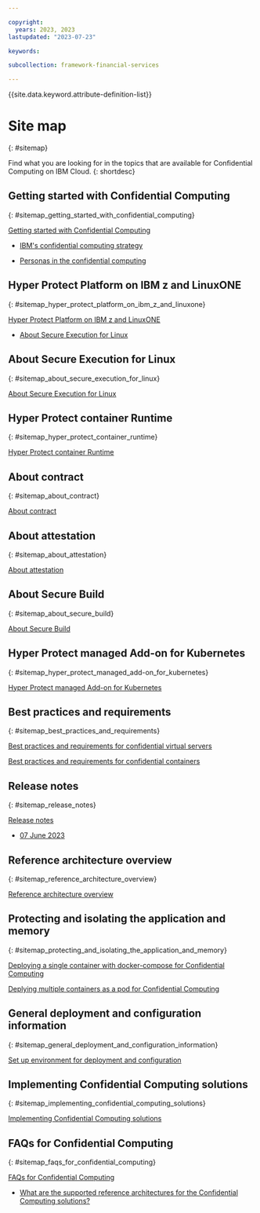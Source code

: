 ```yaml
---

copyright:
  years: 2023, 2023
lastupdated: "2023-07-23"

keywords: 

subcollection: framework-financial-services

---
```


{{site.data.keyword.attribute-definition-list}}


# Site map
{: #sitemap}

Find what you are looking for in the topics that are available for Confidential Computing on IBM Cloud.
{: shortdesc}






## Getting started with Confidential Computing
{: #sitemap_getting_started_with_confidential_computing}


[Getting started with Confidential Computing](/docs/confidential-computing?topic=confidential-computing-about#about)

* [IBM's confidential computing strategy](/docs/confidential-computing?topic=confidential-computing-about#ibms-confidential-computing-strategy)

* [Personas in the confidential computing](/docs/confidential-computing?topic=confidential-computing-about#personas-in-the-confidential-computing)


## Hyper Protect Platform on IBM z and LinuxONE
{: #sitemap_hyper_protect_platform_on_ibm_z_and_linuxone}


[Hyper Protect Platform on IBM z and LinuxONE](/docs/confidential-computing?topic=confidential-computing-hyper-protect-s390x#hyper-protect-s390x)

* [About Secure Execution for Linux](/docs/confidential-computing?topic=confidential-computing-hyper-protect-s390x#about-secure-execution-for-linux)


## About Secure Execution for Linux
{: #sitemap_about_secure_execution_for_linux}


[About Secure Execution for Linux](/docs/confidential-computing?topic=confidential-computing-secure-execution#secure-execution)


## Hyper Protect container Runtime
{: #sitemap_hyper_protect_container_runtime}


[Hyper Protect container Runtime](/docs/confidential-computing?topic=confidential-computing-hyper-protect-container-runtime#hyper-protect-container-runtime)


## About contract
{: #sitemap_about_contract}


[About contract](/docs/confidential-computing?topic=confidential-computing-hyper-protect-contract#hyper-protect-contract)


## About attestation
{: #sitemap_about_attestation}


[About attestation](/docs/confidential-computing?topic=confidential-computing-hyper-protect-attestation#hyper-protect-attestation)


## About Secure Build
{: #sitemap_about_secure_build}


[About Secure Build](/docs/confidential-computing?topic=confidential-computing-hyper-protect-contract#hyper-protect-contract)


## Hyper Protect managed Add-on for Kubernetes
{: #sitemap_hyper_protect_managed_add-on_for_kubernetes}


[Hyper Protect managed Add-on for Kubernetes](/docs/confidential-computing?topic=confidential-computing-hyper-protect-addon#hyper-protect-addon)


## Best practices and requirements
{: #sitemap_best_practices_and_requirements}


[Best practices and requirements for confidential virtual servers](/docs/confidential-computing?topic=confidential-computing-best-practices-vsi#best-practices-vsi)

[Best practices and requirements for confidential containers](/docs/confidential-computing?topic=confidential-computing-best-practices-containers#best-practices-containers)


## Release notes
{: #sitemap_release_notes}


[Release notes](/docs/confidential-computing?topic=confidential-computing-release-notes#release-notes)

* [07 June 2023](/docs/confidential-computing?topic=confidential-computing-release-notes#07-june-2021)


## Reference architecture overview
{: #sitemap_reference_architecture_overview}


[Reference architecture overview](/docs/confidential-computing?topic=confidential-computing-reference-architecture-overview#reference-architecture-overview)


## Protecting and isolating the application and memory
{: #sitemap_protecting_and_isolating_the_application_and_memory}


[Deploying a single container with docker-compose for Confidential Computing](/docs/confidential-computing?topic=confidential-computing-paynow-on-hpvs#paynow-on-hpvs)

[Deplying multiple containers as a pod for Confidential Computing](/docs/confidential-computing?topic=confidential-computing-pod-on-hpvs#pod-on-hpvs)


## General deployment and configuration information
{: #sitemap_general_deployment_and_configuration_information}


[Set up environment for deployment and configuration](/docs/confidential-computing?topic=confidential-computing-shared-deployment-setup-environment#shared-deployment-setup-environment)


## Implementing Confidential Computing solutions
{: #sitemap_implementing_confidential_computing_solutions}


[Implementing Confidential Computing solutions](/docs/confidential-computing?topic=confidential-computing-implement-cc#implement-cc)


## FAQs for Confidential Computing
{: #sitemap_faqs_for_confidential_computing}


[FAQs for Confidential Computing](/docs/confidential-computing?topic=confidential-computing-faqs-cc#faqs-cc)

* [What are the supported reference architectures for the Confidential Computing solutions?](/docs/confidential-computing?topic=confidential-computing-faqs-cc#reference-architectures)

